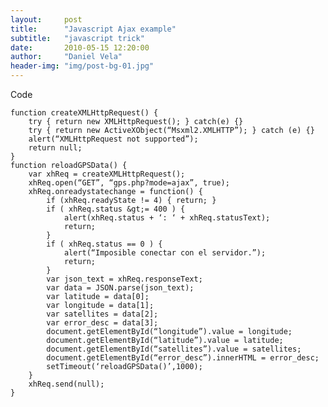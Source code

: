 ```yaml
---
layout:     post
title:      "Javascript Ajax example"
subtitle:   "javascript trick"
date:       2010-05-15 12:20:00
author:     "Daniel Vela"
header-img: "img/post-bg-01.jpg"
---
```


Code


    function createXMLHttpRequest() {  
    	try { return new XMLHttpRequest(); } catch(e) {}  
		try { return new ActiveXObject(“Msxml2.XMLHTTP”); } catch (e) {}  
		alert(“XMLHttpRequest not supported”);  
		return null;  
	}  
	function reloadGPSData() {  
		var xhReq = createXMLHttpRequest();  
		xhReq.open(“GET”, “gps.php?mode=ajax”, true);  
		xhReq.onreadystatechange = function() {  
			if (xhReq.readyState != 4) { return; }  
			if ( xhReq.status &gt;= 400 ) {  
				alert(xhReq.status + ‘: ‘ + xhReq.statusText);  
				return;  
			}  
			if ( xhReq.status == 0 ) {  
				alert(“Imposible conectar con el servidor.”);  
				return;  
			}  
			var json_text = xhReq.responseText;  
			var data = JSON.parse(json_text);  
			var latitude = data[0];  
			var longitude = data[1];  
			var satellites = data[2];  
			var error_desc = data[3];  
			document.getElementById(“longitude”).value = longitude;  
			document.getElementById(“latitude”).value = latitude;  
			document.getElementById(“satellites”).value = satellites;  
			document.getElementById(“error_desc”).innerHTML = error_desc;  
			setTimeout(‘reloadGPSData()’,1000);  
		}  
		xhReq.send(null);  
	}  